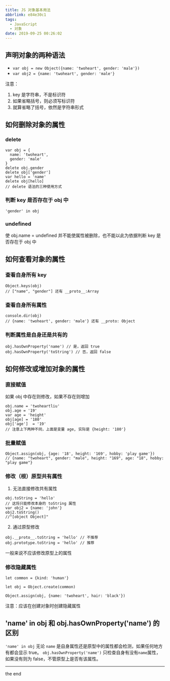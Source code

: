 ```yaml
---
title: JS 对象基本用法
abbrlink: e84e30c1
tags:
  - JavaScript
  - 对象
date: 2019-09-25 00:26:02
---
```


## 声明对象的两种语法

- `var obj = new Object({name: 'twoheart', gender: 'male'})`
- `var obj2 = {name: 'twoheart', gender: 'male'}`

<!-- more -->

注意：

1. key 是字符串，不是标识符
2. 如果省略括号，则必须写标识符
3. 就算省略了括号，依然是字符串形式

## 如何删除对象的属性

### delete

```
var obj = {
  name: 'twoheart',
  gender: 'male'
}
delete obj.gender
delete obj['gender']
var hello = 'name'
delete obj[hello]
// delete 语法的三种使用方式
```

### 判断 key 是否存在于 obj 中

`'gender' in obj`

### undefined

使 obj.name = undefined 并不能使属性被删除，也不能以此为依据判断 key 是否存在于 obj 中

## 如何查看对象的属性

### 查看自身所有 key

```
Object.keys(obj)
// ["name", "gender"] 还有 __proto__:Array
```

### 查看自身所有属性

```
console.dir(obj)
// {name: 'twoheart', gender: 'male'} 还有 __proto: Object
```

### 判断属性是自身还是共有的

```
obj.hasOwnProperty('name') // 是，返回 true
obj.hasOwnProperty('toString') // 否，返回 false
```

## 如何修改或增加对象的属性

### 直接赋值

如果 obj 中存在则修改，如果不存在则增加

```
obj.name = 'twoheartliu'
obj.age = '19'
var age = 'height'
obj[age] = '180'
obj['age']  = '19'
// 注意上下两种不同，上面是变量 age, 实际是 {height: '180'}
```

### 批量赋值

```
Object.assign(obj, {age: '18', height: '169', hobby: 'play game'})
// {name: "twoheart", gender: "male", height: "169", age: "18", hobby: "play game"}
```

### 修改（根）原型共有属性

1. 无法直接修改共有属性

```
obj.toString = 'hello'
// 这将只能修改本身的 toString 属性
var obj2 = {name: 'john'}
obj2.toString()
//"[object Object]"
```

2. 通过原型修改

```
obj.__proto__.toString = 'hello' // 不推荐
obj.prototype.toString = 'hello' // 推荐
```

一般来说不应该修改原型上的属性

### 修改隐藏属性

```
let common = {kind: 'human'}

let obj = Object.create(common)

Object.assign(obj, {name: 'twoheart', hair: 'black'})
```

注意：应该在创建对象时创建隐藏属性

## 'name' in obj 和 obj.hasOwnProperty('name') 的区别

`'name' in obj` 无论 `name` 是自身属性还是原型中的属性都会检测，如果任何地方有都会显示 true。
`obj.hasOwnProperty('name')` 只检查自身有没有`name`属性，如果没有则为 false，不管原型上是否有该属性。

---

the end
